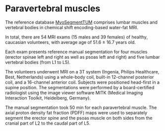 # Paravertebral muscles

The reference database [MyoSegmentTUM](https://doi.org/10.21037/qims.2016.08.01) comprises lumbar muscles and vertebral bodies in chemical shift encoding-based water-fat MRI.

In total, there are 54 MRI exams (15 males and 39 females) of healthy, caucasian volunteers, with average age of 51.6 $\pm$ 16.7 years old.

Each exam presents reference manual segmentation for four muscles (erector spinae left and right as well as psoas left and right) and five lumbar vertebral bodies (from L1 to L5).


The volunteers underwent MRI on a 3T system (Ingenia, Philips Healthcare, Best, Netherlands) using a whole-body coil, built-in 12-channel posterior coil, and a 16-channel anterior coil. 
Subjects were positioned head-first in a supine position.
The segmentations were performed by a board-certified radiologist using the image viewer software MITK (Medical Imaging Interaction Toolkit, Heidelberg, Germany).


The manual segmentation took 50 min for each paravertebral muscle.
The axial proton density fat fraction (PDFF) maps were used to separately segment the erector spine and the psoas muscle on both sides from the cranial part of L2 to the caudal part of L5.
